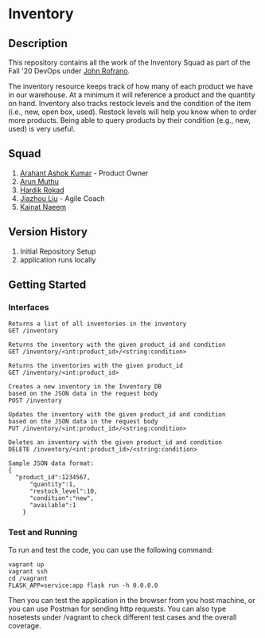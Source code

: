 # Inventory 

## Description
This repository contains all the work of the Inventory Squad as part of the Fall '20 DevOps under [John Rofrano](https://github.com/rofrano).

The inventory resource keeps track of how many of each product we have in our warehouse. At a minimum it will reference a product and the quantity on hand. Inventory also tracks restock levels and the condition of the item (i.e., new, open box, used). Restock levels will help you know when to order more products. Being able to query products by their condition (e.g., new, used) is very useful.

## Squad

1. [Arahant Ashok Kumar](https://github.com/arahant) - Product Owner
2. [Arun Muthu](https://github.com/arungithub9)
3. [Hardik Rokad](https://github.com/hardikr586) 
4. [Jiazhou Liu](https://github.com/602071349) - Agile Coach
5. [Kainat Naeem](https://github.com/kainattnaeem)

## Version History

1. Initial Repository Setup
2. application runs locally

## Getting Started

### Interfaces
    Returns a list of all inventories in the inventory
    GET /inventory

    Returns the inventory with the given product_id and condition
    GET /inventory/<int:product_id>/<string:condition>

    Returns the inventories with the given product_id
    GET /inventory/<int:product_id>

    Creates a new inventory in the Inventory DB
    based on the JSON data in the request body 
    POST /inventory

    Updates the inventory with the given product_id and condition
    based on the JSON data in the request body 
    PUT /inventory/<int:product_id>/<string:condition>

    Deletes an inventory with the given product_id and condition
    DELETE /inventory/<int:product_id>/<string:condition>

    Sample JSON data format:
	{
	  "product_id":1234567,
          "quantity":1,
          "restock_level":10,
          "condition":"new",
          "available":1
        }
### Test and Running

To run and test the code, you can use the following command:
```
vagrant up
vagrant ssh
cd /vagrant
FLASK_APP=service:app flask run -h 0.0.0.0
```
Then you can test the application in the browser from you host machine, or you can use Postman for sending http requests. You can also type nosetests under /vagrant to check different test cases and the overall coverage.
    
    

    

